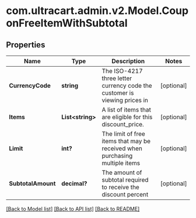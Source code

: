 # com.ultracart.admin.v2.Model.CouponFreeItemWithSubtotal
## Properties

Name | Type | Description | Notes
------------ | ------------- | ------------- | -------------
**CurrencyCode** | **string** | The ISO-4217 three letter currency code the customer is viewing prices in | [optional] 
**Items** | **List&lt;string&gt;** | A list of items that are eligible for this discount_price. | [optional] 
**Limit** | **int?** | The limit of free items that may be received when purchasing multiple items | [optional] 
**SubtotalAmount** | **decimal?** | The amount of subtotal required to receive the discount percent | [optional] 


[[Back to Model list]](../README.md#documentation-for-models) [[Back to API list]](../README.md#documentation-for-api-endpoints) [[Back to README]](../README.md)


